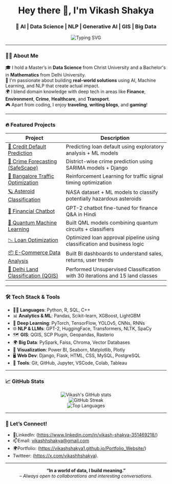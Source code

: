 <h1 align="center">Hey there 👋, I'm Vikash Shakya</h1>
<h3 align="center">🚀 AI | Data Science | NLP | Generative AI | GIS | Big Data</h3>

<p align="center">
  <img src="https://readme-typing-svg.demolab.com?font=Fira+Code&weight=500&size=24&pause=1000&center=true&vCenter=true&width=435&lines=Turning+data+into+insights;Passionate+about+ML%2C+AI%2C+NLP+%26+Optimization;Building+smart+real-world+solutions+%F0%9F%9A%80" alt="Typing SVG" />
</p>

---

### 👨‍💻 About Me

🎓 I hold a Master’s in **Data Science** from Christ University and a Bachelor's in **Mathematics** from Delhi University.  
🧠 I'm passionate about building **real-world solutions** using AI, Machine Learning, and NLP that create actual impact.  
🌍 I blend domain knowledge with deep tech in areas like **Finance**, **Environment**, **Crime**, **Healthcare**, and **Transport**.  
🎮 Apart from coding, I enjoy **traveling**, **writing blogs**, and **gaming**!

---

### 🔥 Featured Projects

| Project | Description |
|--------|-------------|
| [🔐 Credit Default Prediction](https://github.com/vikashshakya1/Credit-Utilization-Prediction) | Predicting loan default using exploratory analysis + ML models |
| [🚨 Crime Forecasting (SafeScape)](https://github.com/vikashshakya1/Crime-Forecasting-Dashboard) | District-wise crime prediction using SARIMA models + Django |
| [🚗 Bangalore Traffic Optimization](https://github.com/vikashshakya1/Bangalore-Traffic-RL) | Reinforcement Learning for traffic signal timing optimization |
| [🪐 Asteroid Classification](https://github.com/vikashshakya1/Asteroid-Classification) | NASA dataset + ML models to classify potentially hazardous asteroids |
| [🤖 Financial Chatbot](https://github.com/vikashshakya1/Multilingual-FinChatbot) | GPT-2 chatbot fine-tuned for finance Q&A in Hindi |
| [🧪 Quantum Machine Learning](https://github.com/vikashshakya1/Quantum-ML) | Built QML models combining quantum circuits + classifiers |
| [📉 Loan Optimization](https://github.com/vikashshakya1/Loan-Optimization) | Optimized loan approval pipeline using classification and business logic |
| [📦 E-Commerce Data Analysis](https://github.com/vikashshakya1/Ecommerce-Dashboard) | Built BI dashboards to understand sales, returns, user trends |
| [📍 Delhi Land Classification (QGIS)](https://github.com/vikashshakya1/QGIS-Classification) | Performed Unsupervised Classification with 30 iterations and 15 land classes |

---

### 🛠️ Tech Stack & Tools

- 🧑‍💻 **Languages**: Python, R, SQL, C++
- 📊 **Analytics & ML**: Pandas, Scikit-learn, XGBoost, LightGBM
- 🧠 **Deep Learning**: PyTorch, TensorFlow, YOLOv5, CNNs, RNNs
- 🌐 **NLP & LLMs**: GPT-2, HuggingFace, Transformers, NLTK, SpaCy
- 🗺️ **GIS**: QGIS, SCP Plugin, Geopandas, Rasterio
- 🌍 **Big Data**: PySpark, Faiss, Chroma, Vector Databases
- 🧪 **Visualization**: Power BI, Seaborn, Matplotlib, Plotly
- 🖥️ **Web Dev**: Django, Flask, HTML, CSS, MySQL, PostgreSQL
- 🧰 **Tools**: Git, GitHub, Jupyter, VSCode, Colab, Tableau

---

### 📈 GitHub Stats

<p align="center">
  <img src="https://github-readme-stats.vercel.app/api?username=vikashshakya1&show_icons=true&theme=radical" alt="Vikash's GitHub stats" />
  <br>
  <img src="https://github-readme-streak-stats.herokuapp.com/?user=vikashshakya1&theme=tokyonight" alt="GitHub Streak" />
  <br>
  <img src="https://github-readme-stats.vercel.app/api/top-langs/?username=vikashshakya1&layout=compact&theme=midnight-purple" alt="Top Languages" />
</p>

---

### 🤝 Let’s Connect!

- 💼LinkedIn: (https://www.linkedin.com/in/vikash-shakya-351469218/)
- 📫Email: vikashhshakya@gmail.com
- 🌍Portfolio: (https://vikashshakya1.github.io/Portfolio_Website/)
- Twitteer: (https://x.com/vikashhshakya).

---

<p align="center">
  <b>“In a world of data, I build meaning.”</b><br>
  <i>– Always open to collaborations and interesting conversations.</i>
</p>
